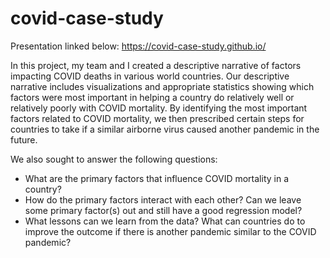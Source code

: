 # covid-case-study

Presentation linked below:
https://covid-case-study.github.io/

In this project, my team and I created a descriptive narrative of factors impacting COVID deaths in various world countries.  Our descriptive narrative includes visualizations and appropriate statistics showing which factors were most important in helping a country do relatively well or relatively poorly with COVID mortality.  By identifying the most important factors related to COVID mortality, we then prescribed certain steps for countries to take if a similar airborne virus caused another pandemic in the future.

We also sought to answer the following questions:
* What are the primary factors that influence COVID mortality in a country?
* How do the primary factors interact with each other?  Can we leave some primary factor(s) out and still have a good regression model?
* What lessons can we learn from the data?  What can countries do to improve the outcome if there is another pandemic similar to the COVID pandemic?
